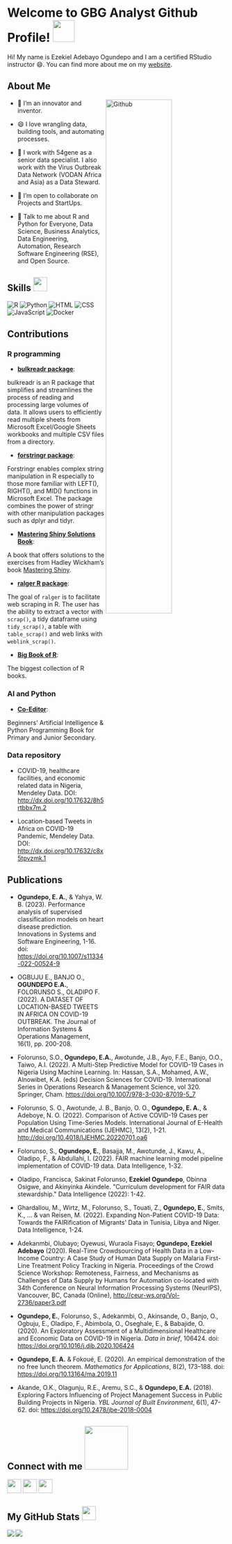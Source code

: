 <h1> Welcome to GBG Analyst Github Profile! <img src = "https://raw.githubusercontent.com/MartinHeinz/MartinHeinz/master/wave.gif" width = 50px> </h1>
<p align='center'>

Hi! My name is Ezekiel Adebayo Ogundepo and I am a certified RStudio instructor :smile:. You can find more about me on my [website](https://bit.ly/gbganalyst).

<h2> About Me</h2>


<img width="55%" align="right" alt="Github" src="https://raw.githubusercontent.com/onimur/.github/master/.resources/git-header.svg" />


- 🔭 I’m an innovator and inventor.

- 😄 I love wrangling data, building tools, and automating processes.

- 🌱 I work with 54gene as a senior data specialist. I also work with the Virus Outbreak Data Network (VODAN Africa and Asia) as a Data Steward.
 
- 👯 I’m open to collaborate on Projects and StartUps.   

- 💬 Talk to me about R and Python for Everyone, Data Science, Business Analytics, Data Engineering, Automation, Research Software Engineering (RSE), and Open Source.

<h2> Skills <img src = "https://media2.giphy.com/media/QssGEmpkyEOhBCb7e1/giphy.gif?cid=ecf05e47a0n3gi1bfqntqmob8g9aid1oyj2wr3ds3mg700bl&rid=giphy.gif" width = 32px> </h2>

![R](https://img.shields.io/badge/-R-blue?style=flat-square&logo=R&link=https://github.com/gbganalyst/)
![Python](https://img.shields.io/badge/-Python-yellow?style=flat-square&logo=python&link=https://github.com/gbganalyst/)
![HTML](https://img.shields.io/badge/-HTML-ivory?style=flat-square&logo=HTML5&link=https://github.com/gbganalyst/)
![CSS](https://img.shields.io/badge/-CSS-GREEN?style=flat-square&logo=CSS3&link=https://github.com/gbganalyst/)
![JavaScript](https://img.shields.io/badge/-JavaScript-black?style=flat-square&logo=javascript&link=https://github.com/gbganalyst/)
![Docker](https://img.shields.io/badge/-Docker-grey?style=flat-square&logo=docker&link=https://github.com/gbganalyst/)


## Contributions

### R programming

- **[bulkreadr package](https://gbganalyst.github.io/bulkreadr)**: 

bulkreadr is an R package that simplifies and streamlines the process of reading and processing large volumes of data. It allows users to efficiently read multiple sheets from Microsoft Excel/Google Sheets workbooks and multiple CSV files from a directory.  

- **[forstringr package](https://gbganalyst.github.io/forstringr)**: 

Forstringr enables complex string manipulation in R especially to those more familiar with LEFT(), RIGHT(), and MID() functions in Microsoft Excel. The package combines the power of stringr with other manipulation packages such as dplyr and tidyr.  


- **[Mastering Shiny Solutions Book](https://mastering-shiny-solutions.org/)**:

A book that offers solutions to the exercises from Hadley Wickham’s book [Mastering Shiny](https://mastering-shiny.org/). 

- **[ralger R package](https://feddelegrand7.github.io/ralger/)**: 

The goal of `ralger` is to facilitate web scraping in R. The user has the ability to extract a vector with `scrap()`, a tidy dataframe using `tidy_scrap()`, a table with `table_scrap()` and web links with `weblink_scrap()`.

- **[Big Book of R](https://www.bigbookofr.com)**:  

The biggest collection of R books. 


### AI and Python

- **[Co-Editor](https://www.datasciencenigeria.org/ai-beginners)**: 

Beginners’ Artificial Intelligence & Python Programming Book for Primary and Junior Secondary.  

### Data repository

- COVID-19, healthcare facilities, and economic related data in Nigeria,  Mendeley Data. DOI: http://dx.doi.org/10.17632/8h5rtbbx7m.2 

- Location-based Tweets in Africa on COVID-19 Pandemic, Mendeley Data.  DOI: http://dx.doi.org/10.17632/c8x5tpvzmk.1

## Publications

- **Ogundepo, E. A.**, & Yahya, W. B. (2023). Performance analysis of supervised classification models on heart disease prediction. Innovations in Systems and Software Engineering, 1-16. doi: https://doi.org/10.1007/s11334-022-00524-9

- OGBUJU E., BANJO O., **OGUNDEPO E.A.**, FOLORUNSO S., OLADIPO F. (2022). A DATASET OF LOCATION-BASED TWEETS IN AFRICA ON COVID-19 OUTBREAK. The Journal of Information Systems & Operations Management, 16(1), pp. 200-208.

- Folorunso, S.O., **Ogundepo, E.A.**, Awotunde, J.B., Ayo, F.E., Banjo, O.O., Taiwo, A.I. (2022). A Multi-Step Predictive Model for COVID-19 Cases in Nigeria Using Machine Learning. In: Hassan, S.A., Mohamed, A.W., Alnowibet, K.A. (eds) Decision Sciences for COVID-19. International Series in Operations Research & Management Science, vol 320. Springer, Cham. https://doi.org/10.1007/978-3-030-87019-5_7


- Folorunso, S. O., Awotunde, J. B., Banjo, O. O., **Ogundepo, E. A.**, & Adeboye, N. O. (2022). Comparison of Active COVID-19 Cases per Population Using Time-Series Models. International Journal of E-Health and Medical Communications (IJEHMC), 13(2), 1-21. http://doi.org/10.4018/IJEHMC.20220701.oa6


- Folorunso, S., **Ogundepo, E.**, Basajja, M., Awotunde, J., Kawu, A., Oladipo, F., & Abdullahi, I. (2022). FAIR machine learning model pipeline implementation of COVID-19 data. Data Intelligence, 1-32.
  
- Oladipo, Francisca, Sakinat Folorunso, **Ezekiel Ogundepo**, Obinna Osigwe, and Akinyinka Akindele. "Curriculum development for FAIR data stewardship." Data Intelligence (2022): 1-42. 

- Ghardallou, M., Wirtz, M., Folorunso, S., Touati, Z., **Ogundepo, E.**, Smits, K., ... & van Reisen, M. (2022). Expanding Non-Patient COVID-19 Data: Towards the FAIRification of Migrants' Data in Tunisia, Libya and Niger. Data Intelligence, 1-24.

- Adekanmbi, Olubayo; Oyewusi, Wuraola Fisayo; **Ogundepo, Ezekiel Adebayo** (2020). Real-Time Crowdsourcing of Health Data in a Low-Income Country: A Case Study of Human Data Supply on Malaria First-Line Treatment Policy Tracking in Nigeria. Proceedings of the Crowd Science Workshop: Remoteness, Fairness, and Mechanisms as Challenges of Data Supply by Humans for Automation co-located with 34th Conference on Neural Information Processing Systems (NeurIPS), Vancouver, BC, Canada (Online), http://ceur-ws.org/Vol-2736/paper3.pdf

- **Ogundepo, E.**, Folorunso, S., Adekanmbi, O., Akinsande, O., Banjo, O., Ogbuju, E., Oladipo, F., Abimbola, O., Oseghale, E., & Babajide, O. (2020). An Exploratory Assessment of a Multidimensional Healthcare and Economic Data on COVID-19 in Nigeria. *Data in brief*, 106424. doi: https://doi.org/10.1016/j.dib.2020.106424 

- **Ogundepo, E. A.** & Fokoué, E. (2020). An empirical demonstration of the no free lunch theorem. *Mathematics for Applications*, 8(2), 173–188. doi: https://doi.org/10.13164/ma.2019.11

- Akande, O.K., Olagunju, R.E., Aremu, S.C., & **Ogundepo, E.A.** (2018). Exploring Factors Influencing of Project Management Success in Public Building Projects in Nigeria. *YBL Journal of Built Environment*, 6(1), 47-62. doi: https://doi.org/10.2478/jbe-2018-0004

<h2> Connect with me <img src='https://raw.githubusercontent.com/ShahriarShafin/ShahriarShafin/main/Assets/handshake.gif' width="100px"> </h2>
<a href = 'https://www.twitter.com/gbganalyst'> <img width = '32px' align= 'center' src="https://raw.githubusercontent.com/rahulbanerjee26/githubAboutMeGenerator/main/icons/twitter.svg"/></a> 
<a href = 'https://https://www.linkedin.com/in/ezekiel-ogundepo/'> <img width = '32px' align= 'center' src="https://raw.githubusercontent.com/rahulbanerjee26/githubAboutMeGenerator/main/icons/linked-in-alt.svg"/></a> 
<a href = 'https://www.github.com/gbganalyst'> <img width = '32px' align= 'center' src="https://raw.githubusercontent.com/rahulbanerjee26/githubAboutMeGenerator/main/icons/github.svg"/></a> 

<h2> My GitHub Stats <img src='https://media1.giphy.com/media/du3J3cXyzhj75IOgvA/giphy.gif?cid=ecf05e47x2g034i9pzwtzzsd3xgg2w9nr94t4tflbbgo3008&rid=giphy.gif' width='32px'> </h2>

<a href="https://github.com/gbganalyst/github-readme-stats">
  <img align="left" src="https://github-readme-stats.vercel.app/api?username=gbganalyst&count_private=true&show_icons=true&theme=radical"/>
</a>
<a href="https://github.com/gbganalyst/convoychat">
  <img align="center" src="https://github-readme-stats.vercel.app/api/top-langs/?username=gbganalyst"/>
</a>
